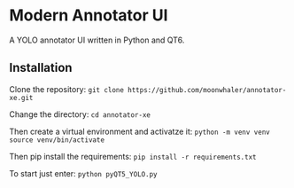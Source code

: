 # Modern Annotator UI
A YOLO annotator UI written in Python and QT6.

## Installation
Clone the repository:
`git clone https://github.com/moonwhaler/annotator-xe.git`

Change the directory:
`cd annotator-xe`

Then create a virtual environment and activatze it:
`python -m venv venv
source venv/bin/activate`

Then pip install the requirements:
`pip install -r requirements.txt`

To start just enter:
`python pyQT5_YOLO.py`
